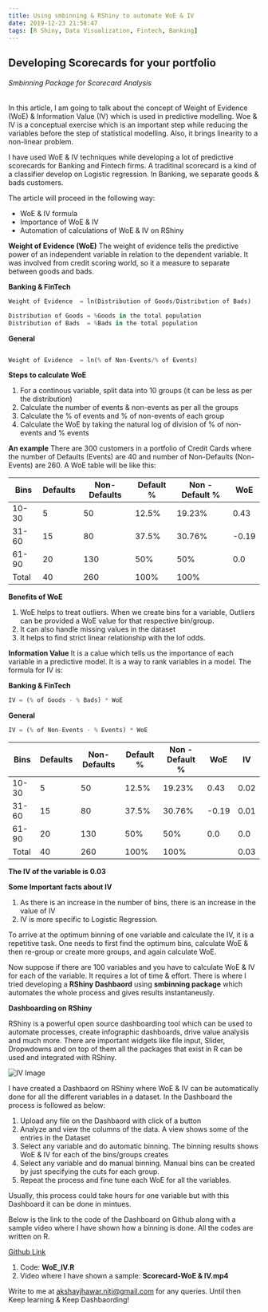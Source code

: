```yaml
---
title: Using smbinning & RShiny to automate WoE & IV
date: 2019-12-23 21:58:47
tags: [R Shiny, Data Visualization, Fintech, Banking]
---
```



## Developing Scorecards for your portfolio
###### Smbinning Package for Scorecard Analysis

###### 
In this article, I am going to talk about the concept of Weight of Evidence (WoE) & Information Value (IV) which is used in predictive
modelling. Woe & IV is a conceptual exercise which is an important step while reducing the variables before the step of statistical 
modelling. Also, it brings linearity to a non-linear problem.

I have used WoE & IV techniques while developing a lot of predictive scorecards for Banking and Fintech firms. A traditinal scorecard
is a kind of a classifier develop on Logistic regression. In Banking, we separate goods & bads customers.

The article will proceed in the following way:

* WoE & IV formula
* Importance of WoE & IV
* Automation of calculations of WoE & IV on RShiny

**Weight of Evidence (WoE)**
The weight of evidence tells the predictive power of an independent variable in relation to the dependent variable. It was 
involved from credit scoring world, so it a measure to separate between goods and bads.


**Banking & FinTech**
```python
Weight of Evidence  = ln(Distribution of Goods/Distribution of Bads)

Distribution of Goods = %Goods in the total population
Distribution of Bads  = %Bads in the total population
```

**General**
```python

Weight of Evidence  = ln(% of Non-Events/% of Events)

```

**Steps to calculate WoE**
1. For a continous variable, split data into 10 groups (it can be less as per the distribution)
1. Calculate the number of events & non-events as per all the groups
1. Calculate the % of events and % of non-events of each group
1. Calculate the WoE by taking the natural log of division of % of non-events and % events

**An example**
There are 300 customers in a portfolio of Credit Cards where the number of Defaults (Events) are 40 and number of 
Non-Defaults (Non-Events) are 260. A WoE table will be like this:

| Bins | Defaults | Non-Defaults | Default % | Non - Default %| WoE |
|------|----------|--------------|-----------|----------------|-----|
|10-30 |   5      |       50     |    12.5%  |      19.23%    | 0.43|
|31-60 |  15      |       80     |    37.5%  |      30.76%    |-0.19|
|61-90 |  20      |      130     |    50%    |      50%       | 0.0 |
|Total |  40      |      260     |    100%   |      100%      |     |


**Benefits of WoE**
1. WoE helps to treat outliers. When we create bins for a variable, Outliers can be provided a WoE value for that respective
   bin/group.
2. It can also handle missing values in the dataset
3. It helps to find strict linear relationship with the lof odds. 



**Information Value**
It is a calue which tells us the importance of each variable in a predictive model. It is a way to rank variables in a 
model. The formula for IV is:

**Banking & FinTech**
```python
IV = (% of Goods - % Bads) * WoE
```

**General**

```python
IV = (% of Non-Events - % Events) * WoE
```

| Bins | Defaults | Non-Defaults | Default % | Non - Default %| WoE | IV |
|------|----------|--------------|-----------|----------------|-----|----|
|10-30 |   5      |       50     |    12.5%  |      19.23%    | 0.43|0.02|
|31-60 |  15      |       80     |    37.5%  |      30.76%    |-0.19|0.01|
|61-90 |  20      |      130     |    50%    |      50%       | 0.0 |0.0 |
|Total |  40      |      260     |    100%   |      100%      |     |0.03|

**The IV of the variable is 0.03**

**Some Important facts about IV**
1. As there is an increase in the number of bins, there is an increase in the value of IV
2. IV is more specific to Logistic Regression.

To arrive at the optimum binning of one variable and calculate the IV, it is a repetitive task. One needs to first find the 
optimum bins, calculate WoE & then re-group or create more groups, and again calculate WoE.

Now suppose if there are 100 variables and you have to calculate WoE & IV for each of the variable. It requires a lot of time
& effort. There is where I tried developing a **RShiny Dashbaord** using **smbinning package** which automates the whole process 
and gives results instantaneusly.

**Dashboarding on RShiny**

RShiny is a powerful open source dashboarding tool which can be used to automate processes, create infographic dashboards,
drive value analysis and much more. There are important widgets like file input, Slider, Dropwdowns and on top of them all
the packages that exist in R can be used and integrated with RShiny.

![IV Image](/images/IV.png)

I have created a Dashbaord on RShiny where WoE & IV can be automatically done for all the different variables in a dataset.
In the Dashboard the process is followed as below:

1. Upload any file on the Dashbaord with click of a button
1. Analyze and view the columns of the data. A view shows some of the entries in the Dataset
1. Select any variable and do automatic binning. The binning results shows WoE & IV for each of the bins/groups creates
1. Select any variable and do manual binning. Manual bins can be created by just specifying the cuts for each group.
1. Repeat the process and fine tune each WoE for all the variables.

Usually, this process could take hours for one variable but with this Dashboard it can be done in mintues.

Below is the link to the code of the Dashboard on Github along with a sample video where I have shown how a binning is done.
All the codes are written on R.

[Github Link](https://github.com/jhawakshay/Dashboard "Dashboard codes")
1. Code: **WoE_IV.R**
2. Video where I have shown a sample: **Scorecard-WoE & IV.mp4**

Write to me at akshayjhawar.nitj@gmail.com for any queries.
Until then Keep learning & Keep Dashbaording!
